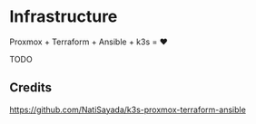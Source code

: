# Infrastructure

Proxmox + Terraform + Ansible + k3s = :heart:

TODO

## Credits
https://github.com/NatiSayada/k3s-proxmox-terraform-ansible

